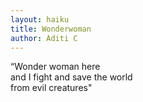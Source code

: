 ```yaml
---
layout: haiku
title: Wonderwoman
author: Aditi C
---
```



“Wonder woman here<br>
and I fight and save the world<br>
from evil creatures"<br>
